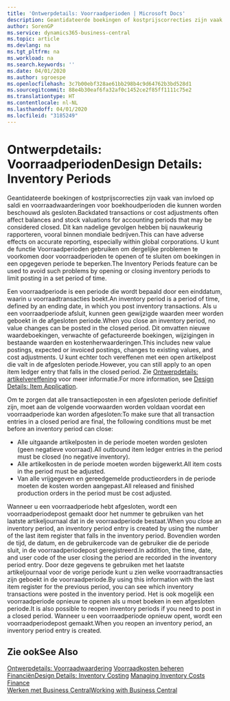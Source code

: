 ```yaml
---
title: 'Ontwerpdetails: Voorraadperioden | Microsoft Docs'
description: Geantidateerde boekingen of kostprijscorrecties zijn vaak van invloed op saldi en voorraadwaarderingen voor boekhoudperioden die kunnen worden beschouwd als gesloten. Dit kan nadelige gevolgen hebben bij nauwkeurig rapporteren, vooral binnen mondiale bedrijven. U kunt de functie Voorraadperioden gebruiken om dergelijke problemen te voorkomen door voorraadperioden te openen of te sluiten om boekingen in een opgegeven periode te beperken.
author: SorenGP
ms.service: dynamics365-business-central
ms.topic: article
ms.devlang: na
ms.tgt_pltfrm: na
ms.workload: na
ms.search.keywords: ''
ms.date: 04/01/2020
ms.author: sgroespe
ms.openlocfilehash: 3c7b00ebf328ae61bb298b4c9d64762b3bd528d1
ms.sourcegitcommit: 88e4b30eaf6fa32af0c1452ce2f85ff1111c75e2
ms.translationtype: HT
ms.contentlocale: nl-NL
ms.lasthandoff: 04/01/2020
ms.locfileid: "3185249"
---
```

# <a name="design-details-inventory-periods"></a><span data-ttu-id="139b0-105">Ontwerpdetails: Voorraadperioden</span><span class="sxs-lookup"><span data-stu-id="139b0-105">Design Details: Inventory Periods</span></span>
<span data-ttu-id="139b0-106">Geantidateerde boekingen of kostprijscorrecties zijn vaak van invloed op saldi en voorraadwaarderingen voor boekhoudperioden die kunnen worden beschouwd als gesloten.</span><span class="sxs-lookup"><span data-stu-id="139b0-106">Backdated transactions or cost adjustments often affect balances and stock valuations for accounting periods that may be considered closed.</span></span> <span data-ttu-id="139b0-107">Dit kan nadelige gevolgen hebben bij nauwkeurig rapporteren, vooral binnen mondiale bedrijven.</span><span class="sxs-lookup"><span data-stu-id="139b0-107">This can have adverse effects on accurate reporting, especially within global corporations.</span></span> <span data-ttu-id="139b0-108">U kunt de functie Voorraadperioden gebruiken om dergelijke problemen te voorkomen door voorraadperioden te openen of te sluiten om boekingen in een opgegeven periode te beperken.</span><span class="sxs-lookup"><span data-stu-id="139b0-108">The Inventory Periods feature can be used to avoid such problems by opening or closing inventory periods to limit posting in a set period of time.</span></span>  

 <span data-ttu-id="139b0-109">Een voorraadperiode is een periode die wordt bepaald door een einddatum, waarin u voorraadtransacties boekt.</span><span class="sxs-lookup"><span data-stu-id="139b0-109">An inventory period is a period of time, defined by an ending date, in which you post inventory transactions.</span></span> <span data-ttu-id="139b0-110">Als u een voorraadperiode afsluit, kunnen geen gewijzigde waarden meer worden geboekt in de afgesloten periode.</span><span class="sxs-lookup"><span data-stu-id="139b0-110">When you close an inventory period, no value changes can be posted in the closed period.</span></span> <span data-ttu-id="139b0-111">Dit omvatten nieuwe waardeboekingen, verwachte of gefactureerde boekingen, wijzigingen in bestaande waarden en kostenherwaarderingen.</span><span class="sxs-lookup"><span data-stu-id="139b0-111">This includes new value postings, expected or invoiced postings, changes to existing values, and cost adjustments.</span></span> <span data-ttu-id="139b0-112">U kunt echter toch vereffenen met een open artikelpost die valt in de afgesloten periode.</span><span class="sxs-lookup"><span data-stu-id="139b0-112">However, you can still apply to an open item ledger entry that falls in the closed period.</span></span> <span data-ttu-id="139b0-113">Zie [Ontwerpdetails: artikelvereffening](design-details-item-application.md) voor meer informatie.</span><span class="sxs-lookup"><span data-stu-id="139b0-113">For more information, see [Design Details: Item Application](design-details-item-application.md).</span></span>  

 <span data-ttu-id="139b0-114">Om te zorgen dat alle transactieposten in een afgesloten periode definitief zijn, moet aan de volgende voorwaarden worden voldaan voordat een voorraadperiode kan worden afgesloten:</span><span class="sxs-lookup"><span data-stu-id="139b0-114">To make sure that all transaction entries in a closed period are final, the following conditions must be met before an inventory period can close:</span></span>  

-   <span data-ttu-id="139b0-115">Alle uitgaande artikelposten in de periode moeten worden gesloten (geen negatieve voorraad).</span><span class="sxs-lookup"><span data-stu-id="139b0-115">All outbound item ledger entries in the period must be closed (no negative inventory).</span></span>  
-   <span data-ttu-id="139b0-116">Alle artikelkosten in de periode moeten worden bijgewerkt.</span><span class="sxs-lookup"><span data-stu-id="139b0-116">All item costs in the period must be adjusted.</span></span>  
-   <span data-ttu-id="139b0-117">Van alle vrijgegeven en gereedgemelde productieorders in de periode moeten de kosten worden aangepast.</span><span class="sxs-lookup"><span data-stu-id="139b0-117">All released and finished production orders in the period must be cost adjusted.</span></span>  

 <span data-ttu-id="139b0-118">Wanneer u een voorraadperiode hebt afgesloten, wordt een voorraadperiodepost gemaakt door het nummer te gebruiken van het laatste artikeljournaal dat in de voorraadperiode bestaat.</span><span class="sxs-lookup"><span data-stu-id="139b0-118">When you close an inventory period, an inventory period entry is created by using the number of the last item register that falls in the inventory period.</span></span> <span data-ttu-id="139b0-119">Bovendien worden de tijd, de datum, en de gebruikercode van de gebruiker die de periode sluit, in de voorraadperiodepost geregistreerd.</span><span class="sxs-lookup"><span data-stu-id="139b0-119">In addition, the time, date, and user code of the user closing the period are recorded in the inventory period entry.</span></span> <span data-ttu-id="139b0-120">Door deze gegevens te gebruiken met het laatste artikeljournaal voor de vorige periode kunt u zien welke voorraadtransacties zijn geboekt in de voorraadperiode.</span><span class="sxs-lookup"><span data-stu-id="139b0-120">By using this information with the last item register for the previous period, you can see which inventory transactions were posted in the inventory period.</span></span> <span data-ttu-id="139b0-121">Het is ook mogelijk een voorraadperiode opnieuw te openen als u moet boeken in een afgesloten periode.</span><span class="sxs-lookup"><span data-stu-id="139b0-121">It is also possible to reopen inventory periods if you need to post in a closed period.</span></span> <span data-ttu-id="139b0-122">Wanneer u een voorraadperiode opnieuw opent, wordt een voorraadperiodepost gemaakt.</span><span class="sxs-lookup"><span data-stu-id="139b0-122">When you reopen an inventory period, an inventory period entry is created.</span></span>  

## <a name="see-also"></a><span data-ttu-id="139b0-123">Zie ook</span><span class="sxs-lookup"><span data-stu-id="139b0-123">See Also</span></span>  
 <span data-ttu-id="139b0-124">[Ontwerpdetails: Voorraadwaardering](design-details-inventory-costing.md) [Voorraadkosten beheren](finance-manage-inventory-costs.md) [Financiën](finance.md)</span><span class="sxs-lookup"><span data-stu-id="139b0-124">[Design Details: Inventory Costing](design-details-inventory-costing.md) [Managing Inventory Costs](finance-manage-inventory-costs.md) [Finance](finance.md)</span></span>  
 [<span data-ttu-id="139b0-125">Werken met Business Central</span><span class="sxs-lookup"><span data-stu-id="139b0-125">Working with Business Central</span></span>](ui-work-product.md)
